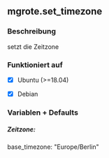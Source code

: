 ## mgrote.set_timezone

### Beschreibung
setzt die Zeitzone
### Funktioniert auf
- [x] Ubuntu (>=18.04)
- [x] Debian


### Variablen + Defaults
##### Zeitzone:
base_timezone: "Europe/Berlin"
